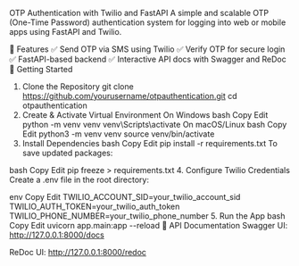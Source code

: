 OTP Authentication with Twilio and FastAPI
A simple and scalable OTP (One-Time Password) authentication system for logging into web or mobile apps using FastAPI and Twilio.

🔧 Features
✅ Send OTP via SMS using Twilio
✅ Verify OTP for secure login
✅ FastAPI-based backend
✅ Interactive API docs with Swagger and ReDoc
🚀 Getting Started
1. Clone the Repository
git clone https://github.com/yourusername/otpauthentication.git
cd otpauthentication
2. Create & Activate Virtual Environment
On Windows
bash
Copy
Edit
python -m venv venv
venv\Scripts\activate
On macOS/Linux
bash
Copy
Edit
python3 -m venv venv
source venv/bin/activate
3. Install Dependencies
bash
Copy
Edit
pip install -r requirements.txt
To save updated packages:

bash
Copy
Edit
pip freeze > requirements.txt
4. Configure Twilio Credentials
Create a .env file in the root directory:

env
Copy
Edit
TWILIO_ACCOUNT_SID=your_twilio_account_sid
TWILIO_AUTH_TOKEN=your_twilio_auth_token
TWILIO_PHONE_NUMBER=your_twilio_phone_number
5. Run the App
bash
Copy
Edit
uvicorn app.main:app --reload
📑 API Documentation
Swagger UI: http://127.0.0.1:8000/docs

ReDoc UI: http://127.0.0.1:8000/redoc
